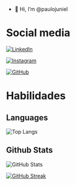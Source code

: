 - 👋 Hi, I’m @paulojuniel

# Social media
[![LinkedIn](https://img.shields.io/badge/LinkedIn-0077B5?style=for-the-badge&logo=linkedin&logoColor=white)](https://www.linkedin.com/in/paulojuniel/)

[![Instagram](https://img.shields.io/badge/-Instagram-%23E4405F?style=for-the-badge&logo=instagram&logoColor=white)](https://www.instagram.com/paulojuniel/)

[![GitHub](https://img.shields.io/badge/GitHub-100000?style=for-the-badge&logo=github&logoColor=white)](https://github.com/paulojuniel)

# Habilidades


## Languages
![Top Langs](https://github-readme-stats-git-masterrstaa-rickstaa.vercel.app/api/top-langs/?username=paulojuniel&layout=compact&bg_color=000&border_color=30A3DC&title_color=E94D5F&text_color=FFF)

## Github Stats
![GitHub Stats](https://github-readme-stats.vercel.app/api?username=paulojuniel&theme=transparent&bg_color=000&border_color=30A3DC&show_icons=true&icon_color=30A3DC&title_color=E94D5F&text_color=FFF)

[![GitHub Streak](https://streak-stats.demolab.com/?user=paulojuniel&theme=bear&background=000&border=30A3DC&dates=FFF)](https://git.io/streak-stats)



<!---
paulojuniel/paulojuniel is a ✨ special ✨ repository because its `README.md` (this file) appears on your GitHub profile.
You can click the Preview link to take a look at your changes.
--->
